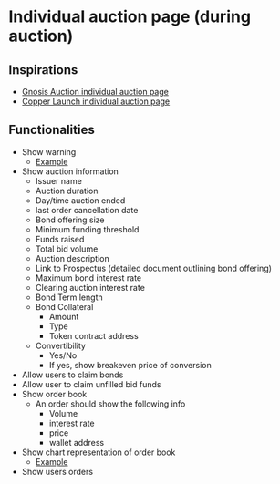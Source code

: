 # Individual auction page (during auction)

## Inspirations

- [Gnosis Auction individual auction page](https://gnosis-auction.eth.link/#/auction?auctionId=52&chainId=1#topAnchor)
- [Copper Launch individual auction page](https://copperlaunch.com/auctions/0xeedca0c2cba983b718c66094fc8e41f9ed52f82a)

## Functionalities

- Show warning
  - [Example](../../assets/risk_warning.png)
- Show auction information
  - Issuer name
  - Auction duration
  - Day/time auction ended
  - last order cancellation date
  - Bond offering size
  - Minimum funding threshold
  - Funds raised
  - Total bid volume
  - Auction description
  - Link to Prospectus (detailed document outlining bond offering)
  - Maximum bond interest rate
  - Clearing auction interest rate
  - Bond Term length
  - Bond Collateral
    - Amount
    - Type
    - Token contract address
  - Convertibility
    - Yes/No
    - If yes, show breakeven price of conversion
- Allow users to claim bonds
- Allow user to claim unfilled bid funds
- Show order book
  - An order should show the following info
    - Volume
    - interest rate
    - price
    - wallet address
- Show chart representation of order book
  - [Example](../../assets/order_book_chart.png)
- Show users orders
